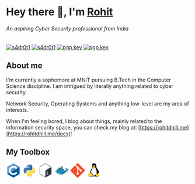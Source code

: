 # Hey there :wave:, I'm [Rohit](https://rohitdhill.me)

<h6>An aspiring Cyber Security professional from India</h6>

<p>
<!-- LinkedIn -->
<a href="https://www.linkedin.com/in/rohitdhill/" target="blank"><img align="center" src="https://img.shields.io/badge/rohitdhill-0077B5?style=for-the-badge&logo=linkedin&logoColor=white&style=social&label=LinkedIn" alt="s4dr0t1"></a>
<!-- Twitter -->
<a href="https://twitter.com/s4dr0t1" target="blank"><img align="center" src="https://img.shields.io/badge/s4dr0t1-0077B5?style=for-the-badge&logo=twitter&logoColor=white&style=social&label=Twitter" alt="s4dr0t1"></a>
<!-- Keybase PGP -->
<a href="https://keybase.io/s4dr0t1"><img align="center" src="https://img.shields.io/keybase/pgp/s4dr0t1?logo=keybase&logoColor=white&label=pgp" alt="pgp key"></a>
<!-- website -->
<a href="https://rohitdhill.me"><img align="center" src="https://img.shields.io/badge/rohitdhill.me-0077B5?style=for-the-badge&logo=About.me&logoColor=white&style=social&label=website" alt="pgp key"></a>

</p>


## About me

I'm currently a sophomore at MNIT pursuing B.Tech in the Computer Science discipline. I am intrigued by literally anything related to cyber security.

Network Security, Operating Systems and anything low-level are my area of interests.

When I'm feeling bored, I blog about things, mainly related to the information security space, you can check my blog at: [https://rohitdhill.me](https://rohitdhill.me/docs)!

## My Toolbox

<p align="left">

<!-- C Language -->
<img src="https://raw.githubusercontent.com/devicons/devicon/master/icons/c/c-original.svg" alt="c" width="40" height="40"/> 

<!-- Python -->
<img src="https://raw.githubusercontent.com/devicons/devicon/master/icons/python/python-original.svg" alt="python" width="40" height="40"/> 

<!-- Bash -->
<img src="https://raw.githubusercontent.com/devicons/devicon/master/icons/bash/bash-original.svg" alt="bash" width="40" height="40"/> 

<!-- Docker -->
<img src="https://raw.githubusercontent.com/devicons/devicon/master/icons/docker/docker-original.svg" alt="docker" width="40" height="40"/> 

<!-- Git -->
<img src="https://raw.githubusercontent.com/devicons/devicon/master/icons/git/git-original.svg" alt="git" width="40" height="40"/> 

<!-- Linux -->
<img src="https://raw.githubusercontent.com/devicons/devicon/master/icons/linux/linux-original.svg" alt="linux" width="40" height="40"/> 

</p>
